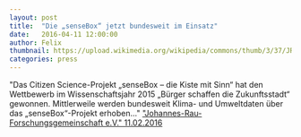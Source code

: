 ```yaml
---
layout: post
title:  "Die „senseBox“ jetzt bundesweit im Einsatz"
date:   2016-04-11 12:00:00
author: Felix
thumbnail: https://upload.wikimedia.org/wikipedia/commons/thumb/3/37/JRF-Logo.jpg/300px-JRF-Logo.jpg
categories: press
---
```

"Das Citizen Science-Projekt „senseBox – die Kiste mit Sinn“ hat den Wettbewerb im Wissenschaftsjahr 2015 „Bürger schaffen die Zukunftsstadt“ gewonnen. Mittlerweile werden bundesweit Klima- und Umweltdaten über das „senseBox“-Projekt erhoben..."
<a href="https://jrf.nrw/2016/02/ils-sensebox/" target="_blank">"Johannes-Rau-Forschungsgemeinschaft e.V." 11.02.2016</a>
